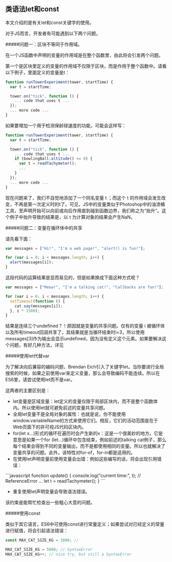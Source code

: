 ## 类语法let和const

本文介绍的是有关let和const关键字的使用。

对于JS而言，开发者有可能遇到以下两个问题。

#####问题一：区块不等同于作用域。

在一个JS函数中声明的变量的作用域是在整个函数里，由此将会引发两个问题。

第一个是区块里定义的变量的作用域不仅限于区块，而是作用于整个函数中。请看以下例子，里面定义的变量是t：

```javascript
function runTowerExperiment(tower, startTime) {
  var t = startTime;

  tower.on("tick", function () {
    ... code that uses t ...
  });
  ... more code ...
}
```
如果要增加一个用于检测保龄球速度的功能，可能会这样写：
```javascript
function runTowerExperiment(tower, startTime) {
  var t = startTime;

  tower.on("tick", function () {
    ... code that uses t ...
    if (bowlingBall.altitude() <= 0) {
      var t = readTachymeter();
      ...
    }
  });
  ... more code ...
}
```

现在问题来了，我们不自觉地添加了一个同名变量 t ；而这个 t 的作用域会发生改变，不再是第一次定义时的t了。可见，JS中的变量类似于Photoshop中的油漆桶工具，至声明开始可以向前或向后作用直到碰到函数边界，我们称之为“抬升”。这个例子中抬升导致的结果是，以 t 为计算对象的结果会产生NaN。

#####问题二：变量在循环体中的共享

请先看下面：
```javascript
var messages = ["Hi!", "I'm a web page!", "alert() is fun!"];

for (var i = 0; i < messages.length; i++) {
  alert(messages[i]);
}
```

这段代码的运算结果是显而易见的，但是如果换成下面这种方式呢？
```javascript
var messages = ["Meow!", "I'm a talking cat!", "Callbacks are fun!"];

for (var i = 0; i < messages.length; i++) {
  setTimeout(function () {
    cat.say(messages[i]);
  }, i * 1500);
}
```

结果是连续三个undefined？！原因就是变量的共享问题。仅有的变量 i 被循环体以及所有timeout回调共享了，其结果就是当循环结束时i=3，所以使用messages[3]作为输出会显示undefined，因为没有定义这个元素。如果要解决这个问题，有好几种方法，详见

#####使用let代替var

为了解决向后兼容的编码问题，Brendan Eich引入了关键字let。当你要进行全局搜索的时候，如果之前使用var来定义变量，那么会导致编码不能连续。所以在ES6里，请尝试使用let而不是var。

这两者的主要区别是：

<ul>
  <li>let变量是区域变量：let定义的变量仅限于局部区块内，而不是整个函数体内。所以使用let就可避免前述的变量共享问题。</li>
  <li>全局let变量不是全局对象的属性：也就是说，你不能使用window.variableName的方式来使用它们。相反，它们的活动范围是在于Web页面下的非可视JS代码区块内。</li>
  <li>for(let x…)形式的循环在遍历时会产生新的x：这是一个很美妙的地方。它是意思是如果一个for (let...)循环中包含结束，例如前述的talking cat例子，那么每个结束会得到不同的变量输出，而不是都使用相同的变量。所以也就解决了变量共享的问题。此外，该特性对for-of，for-in都是适用的。</li>
  <li>在使用let声明变量前使用变量会出错：例如这些编写的话，将会出现引用错误： </li>
</ul>
```javascript
function update() {
  console.log("current time:", t);  // ReferenceError
  ...
  let t = readTachymeter();
}
```
<ul>
  <li>重复使用let声明变量会导致语法错误。</li>
</ul>
该约束是能帮忙检查出一些粗心大意的问题。

#####使用const

类似于其它语言，ES6中可使用const进行常量定义；如果尝试对已经定义的常量进行赋值，将会引起语法错误：
```javascript
const MAX_CAT_SIZE_KG = 3000; // 

MAX_CAT_SIZE_KG = 5000; // SyntaxError
MAX_CAT_SIZE_KG++; // nice try, but still a SyntaxError
```